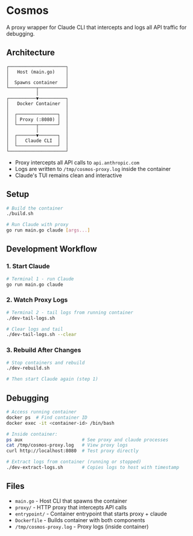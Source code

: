 # Cosmos

A proxy wrapper for Claude CLI that intercepts and logs all API traffic for debugging.

## Architecture

```
┌─────────────────────┐
│   Host (main.go)    │
│                     │
│  Spawns container   │
└──────────┬──────────┘
           │
┌──────────▼──────────┐
│   Docker Container  │
│                     │
│  ┌───────────────┐  │
│  │ Proxy (:8080) │  │
│  └───────┬───────┘  │
│          │          │
│  ┌───────▼───────┐  │
│  │   Claude CLI  │  │
│  └───────────────┘  │
└─────────────────────┘
```

- Proxy intercepts all API calls to `api.anthropic.com`
- Logs are written to `/tmp/cosmos-proxy.log` inside the container
- Claude's TUI remains clean and interactive

## Setup

```bash
# Build the container
./build.sh

# Run Claude with proxy
go run main.go claude [args...]
```

## Development Workflow

### 1. Start Claude
```bash
# Terminal 1 - run Claude
go run main.go claude
```

### 2. Watch Proxy Logs
```bash
# Terminal 2 - tail logs from running container
./dev-tail-logs.sh

# Clear logs and tail
./dev-tail-logs.sh --clear
```

### 3. Rebuild After Changes
```bash
# Stop containers and rebuild
./dev-rebuild.sh

# Then start Claude again (step 1)
```

## Debugging

```bash
# Access running container
docker ps  # Find container ID
docker exec -it <container-id> /bin/bash

# Inside container:
ps aux                      # See proxy and claude processes
cat /tmp/cosmos-proxy.log   # View proxy logs
curl http://localhost:8080  # Test proxy directly

# Extract logs from container (running or stopped)
./dev-extract-logs.sh       # Copies logs to host with timestamp
```

## Files

- `main.go` - Host CLI that spawns the container
- `proxy/` - HTTP proxy that intercepts API calls
- `entrypoint/` - Container entrypoint that starts proxy + claude
- `Dockerfile` - Builds container with both components
- `/tmp/cosmos-proxy.log` - Proxy logs (inside container)